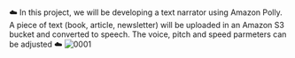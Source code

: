 ☁️ In this project, we will be developing a text narrator using Amazon Polly. A piece of text (book, article, newsletter) will be uploaded in an Amazon S3 bucket and converted to speech. The voice, pitch and speed parmeters can be adjusted ☁️
![0001](https://github.com/user-attachments/assets/2b6f61de-c728-44b5-a731-8abf9851a301)
